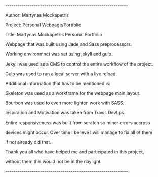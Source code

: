 *------------------------------------------------------------*

Author: Martynas Mockapetris

Project: Personal Webpage/Portfolio

Title: Martynas Mockapetris Personal Portfolio


Webpage that was built using Jade and Sass preprocessors.

Working environmnet was set using jekyll and gulp.


Jekyll was used as a CMS to control the entire workflow of the project.

Gulp was used to run a local server with a live reload.


Additional information that has to be mentioned is:

Skeleton was used as a workframe for the webpage main layout.

Bourbon was used to even more lighten work with SASS.

Inspiration and Motivation was taken from Travis Devtips.


Entire responsiveness was built from scratch so minor errors accross

devices might occur. Over time I believe I will manage to fix all of them

if not already did that.


Thank you all who have helped me and participated in this project,

without them this would not be in the daylight.


*------------------------------------------------------------*

